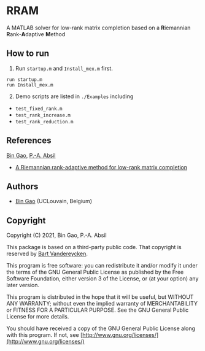 # RRAM
A MATLAB solver for low-rank matrix completion based on a **R**iemannian **R**ank-**A**daptive **M**ethod

## How to run

1. Run ``startup.m`` and ``Install_mex.m`` first.
```
run startup.m
run Install_mex.m
```
2. Demo scripts are listed in ``./Examples`` including
  + ``test_fixed_rank.m``
  + ``test_rank_increase.m``
  + ``test_rank_reduction.m``

## References
[Bin Gao](https://www.gaobin.cc/), [P.-A. Absil](https://sites.uclouvain.be/absil/)
+ [A Riemannian rank-adaptive method for low-rank matrix completion](https://arxiv.org/)

## Authors
+ [Bin Gao](https://www.gaobin.cc/) (UCLouvain, Belgium)

## Copyright
Copyright (C) 2021, Bin Gao, P.-A. Absil

This package is based on a third-party public code. That copyright is reserved by [Bart Vandereycken](https://www.unige.ch/math/vandereycken/matrix_completion.html).

This program is free software: you can redistribute it and/or modify it under the terms of the GNU General Public License as published by the Free Software Foundation, either version 3 of the License, or (at your option) any later version.

This program is distributed in the hope that it will be useful, but WITHOUT ANY WARRANTY; without even the implied warranty of MERCHANTABILITY or FITNESS FOR A PARTICULAR PURPOSE. See the GNU General Public License for more details.

You should have received a copy of the GNU General Public License along with this program. If not, see [http://www.gnu.org/licenses/](http://www.gnu.org/licenses/)

